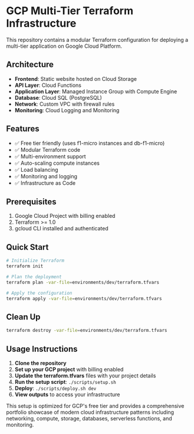 # GCP Multi-Tier Terraform Infrastructure

This repository contains a modular Terraform configuration for deploying a multi-tier application on Google Cloud Platform.

## Architecture

- **Frontend**: Static website hosted on Cloud Storage
- **API Layer**: Cloud Functions
- **Application Layer**: Managed Instance Group with Compute Engine
- **Database**: Cloud SQL (PostgreSQL)
- **Network**: Custom VPC with firewall rules
- **Monitoring**: Cloud Logging and Monitoring

## Features

- ✅ Free tier friendly (uses f1-micro instances and db-f1-micro)
- ✅ Modular Terraform code
- ✅ Multi-environment support
- ✅ Auto-scaling compute instances
- ✅ Load balancing
- ✅ Monitoring and logging
- ✅ Infrastructure as Code

## Prerequisites

1. Google Cloud Project with billing enabled
2. Terraform >= 1.0
3. gcloud CLI installed and authenticated

## Quick Start

```bash
# Initialize Terraform
terraform init

# Plan the deployment
terraform plan -var-file=environments/dev/terraform.tfvars

# Apply the configuration
terraform apply -var-file=environments/dev/terraform.tfvars

```
## Clean Up

```bash
terraform destroy -var-file=environments/dev/terraform.tfvars
```


## Usage Instructions

1. **Clone the repository**
2. **Set up your GCP project** with billing enabled
3. **Update the terraform.tfvars** files with your project details
4. **Run the setup script**: `./scripts/setup.sh`
5. **Deploy**: `./scripts/deploy.sh dev`
6. **View outputs** to access your infrastructure

This setup is optimized for GCP's free tier and provides a comprehensive portfolio showcase of modern cloud infrastructure patterns including networking, compute, storage, databases, serverless functions, and monitoring.
